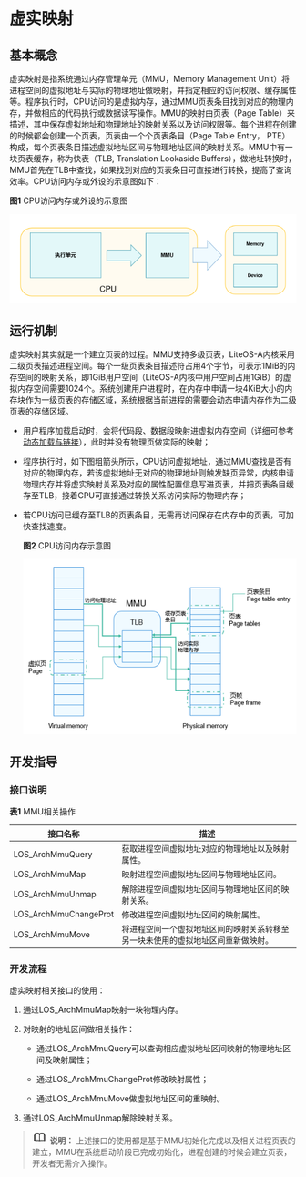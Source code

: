 # 虚实映射


## 基本概念

虚实映射是指系统通过内存管理单元（MMU，Memory Management Unit）将进程空间的虚拟地址与实际的物理地址做映射，并指定相应的访问权限、缓存属性等。程序执行时，CPU访问的是虚拟内存，通过MMU页表条目找到对应的物理内存，并做相应的代码执行或数据读写操作。MMU的映射由页表（Page Table）来描述，其中保存虚拟地址和物理地址的映射关系以及访问权限等。每个进程在创建的时候都会创建一个页表，页表由一个个页表条目（Page Table Entry， PTE）构成，每个页表条目描述虚拟地址区间与物理地址区间的映射关系。MMU中有一块页表缓存，称为快表（TLB, Translation Lookaside Buffers），做地址转换时，MMU首先在TLB中查找，如果找到对应的页表条目可直接进行转换，提高了查询效率。CPU访问内存或外设的示意图如下：

  **图1** CPU访问内存或外设的示意图

  ![zh-cn_image_0000001133263576](figures/zh-cn_image_0000001133263576.png)


## 运行机制

虚实映射其实就是一个建立页表的过程。MMU支持多级页表，LiteOS-A内核采用二级页表描述进程空间。每个一级页表条目描述符占用4个字节，可表示1MiB的内存空间的映射关系，即1GiB用户空间（LiteOS-A内核中用户空间占用1GiB）的虚拟内存空间需要1024个。系统创建用户进程时，在内存中申请一块4KiB大小的内存块作为一级页表的存储区域，系统根据当前进程的需要会动态申请内存作为二级页表的存储区域。

- 用户程序加载启动时，会将代码段、数据段映射进虚拟内存空间（详细可参考[动态加载与链接](../kernel/kernel-small-bundles-linking.md)），此时并没有物理页做实际的映射；

- 程序执行时，如下图粗箭头所示，CPU访问虚拟地址，通过MMU查找是否有对应的物理内存，若该虚拟地址无对应的物理地址则触发缺页异常，内核申请物理内存并将虚实映射关系及对应的属性配置信息写进页表，并把页表条目缓存至TLB，接着CPU可直接通过转换关系访问实际的物理内存；

- 若CPU访问已缓存至TLB的页表条目，无需再访问保存在内存中的页表，可加快查找速度。

  **图2** CPU访问内存示意图

  ![zh-cn_image_0000001179103451](figures/zh-cn_image_0000001179103451.png)


## 开发指导


### 接口说明

  **表1** MMU相关操作

| 接口**名称** | 描述 | 
| -------- | -------- |
| LOS_ArchMmuQuery | 获取进程空间虚拟地址对应的物理地址以及映射属性。 | 
| LOS_ArchMmuMap | 映射进程空间虚拟地址区间与物理地址区间。 | 
| LOS_ArchMmuUnmap | 解除进程空间虚拟地址区间与物理地址区间的映射关系。 | 
| LOS_ArchMmuChangeProt | 修改进程空间虚拟地址区间的映射属性。 | 
| LOS_ArchMmuMove | 将进程空间一个虚拟地址区间的映射关系转移至另一块未使用的虚拟地址区间重新做映射。 | 


### 开发流程

虚实映射相关接口的使用：

1. 通过LOS_ArchMmuMap映射一块物理内存。

2. 对映射的地址区间做相关操作：
   - 通过LOS_ArchMmuQuery可以查询相应虚拟地址区间映射的物理地址区间及映射属性；

   - 通过LOS_ArchMmuChangeProt修改映射属性；
   - 通过LOS_ArchMmuMove做虚拟地址区间的重映射。

3. 通过LOS_ArchMmuUnmap解除映射关系。

> ![icon-note.gif](public_sys-resources/icon-note.gif) **说明：**
> 上述接口的使用都是基于MMU初始化完成以及相关进程页表的建立，MMU在系统启动阶段已完成初始化，进程创建的时候会建立页表，开发者无需介入操作。
